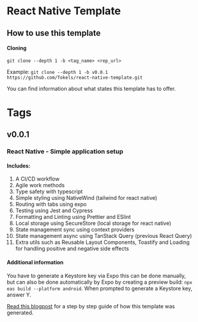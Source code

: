 # React Native Template

## How to use this template

#### Cloning

`git clone --depth 1 -b <tag_name> <rep_url>`

Example:
`git clone --depth 1 -b v0.0.1 https://github.com/Tokels/react-native-template.git`

You can find information about what states this template has to offer.

# Tags

## v0.0.1

### React Native - Simple application setup

#### Includes:

1. A CI/CD workflow
2. Agile work methods
3. Type safety with typescript
4. Simple styling using NativeWind (tailwind for react native)
5. Routing with tabs using expo
6. Testing using Jest and Cypress
7. Formatting and Linting using Prettier and ESlint
8. Local storage using SecureStore (local storage for react native)
9. State management sync using context providers
10. State management async using TanStack Query (previous React Query)
11. Extra utils such as Reusable Layout Components, Toastify and Loading for handling positive and negative side effects

#### Additional information

You have to generate a Keystore key via Expo this can be done manually, but can also be done automatically by Expo by creating a preview build:
`npx eas build --platform android`. When prompted to generate a Keystore key, answer Y.

[Read this blogpost](https://juliastjerna.vercel.app/posts/application-setup-part-02a-react-native) for a step by step guide of how this template was generated.
